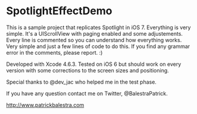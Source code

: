 SpotlightEffectDemo
===================

This is a sample project that replicates Spotlight in iOS 7. 
Everything is very simple. It's a UIScrollView with paging enabled and some adjustements. Every line is commented so you can understand how everything works. Very simple and just a few lines of code to do this.
If you find any grammar error in the comments, please report. :)

Developed with Xcode 4.6.3. Tested on iOS 6 but should work on every version with some corrections to the screen sizes and positioning.

Special thanks to @dev_jac who helped me in the test phase.


If you have any question contact me on Twitter, @BalestraPatrick.


http://www.patrickbalestra.com
